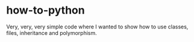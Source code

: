 # how-to-python

Very, very, very simple code where I wanted to show how to use classes, files, inheritance and polymorphism.
